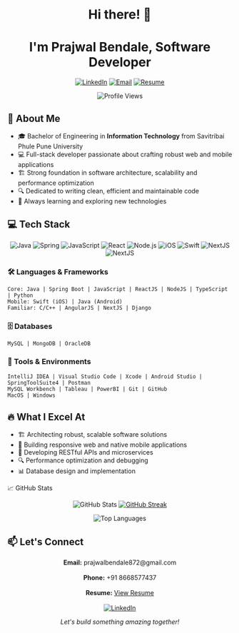 <h1 align="center">Hi there! 👋</h1>
<h1 align="center">I'm Prajwal Bendale, Software Developer</h1>

<p align="center">
  <a href="https://www.linkedin.com/in/prajwal-bendale"><img src="https://img.shields.io/badge/LinkedIn-0077B5?style=for-the-badge&logo=linkedin&logoColor=white" alt="LinkedIn"></a>
  <a href="mailto:prajwalbendale872@gmail.com"><img src="https://img.shields.io/badge/Email-D14836?style=for-the-badge&logo=gmail&logoColor=white" alt="Email"></a>
  <a href="https://drive.google.com/file/d/1F1LZF7z8EwerQrLGJNmmD-WWmwQ2ynqA/view?usp=sharing"><img src="https://img.shields.io/badge/Resume-4285F4?style=for-the-badge&logo=google-drive&logoColor=white" alt="Resume"></a>
</p>

<div align="center">
  <img src="https://komarev.com/ghpvc/?username=PrajwalBendale&color=brightgreen" alt="Profile Views">
</div>

## 🚀 About Me

- 🎓 Bachelor of Engineering in **Information Technology** from Savitribai Phule Pune University
- 💻 Full-stack developer passionate about crafting robust web and mobile applications
- 🏗️ Strong foundation in software architecture, scalability and performance optimization
- 🔍 Dedicated to writing clean, efficient and maintainable code
- 🌱 Always learning and exploring new technologies

## 💻 Tech Stack

<p align="center">
  <img src="https://img.shields.io/badge/Java-ED8B00?style=for-the-badge&logo=orange&logoColor=white" alt="Java">
  <img src="https://img.shields.io/badge/Spring-6DB33F?style=for-the-badge&logo=spring&logoColor=white" alt="Spring">
  <img src="https://img.shields.io/badge/JavaScript-F7DF1E?style=for-the-badge&logo=javascript&logoColor=black" alt="JavaScript">
  <img src="https://img.shields.io/badge/React-20232A?style=for-the-badge&logo=react&logoColor=61DAFB" alt="React">
  <img src="https://img.shields.io/badge/Node.js-339933?style=for-the-badge&logo=nodedotjs&logoColor=white" alt="Node.js">
  <img src="https://img.shields.io/badge/iOS-3776AB?style=for-the-badge&logo=ios&logoColor=white" alt="iOS">
  <img src="https://img.shields.io/badge/Swift-FA7343?style=for-the-badge&logo=swift&logoColor=white" alt="Swift">
  <img src="https://img.shields.io/badge/NextJS-000000?style=for-the-badge&logo=nextdotjs&logoColor=white" alt="NextJS">
  <img src="https://img.shields.io/badge/MySQL-4479A1?style=for-the-badge&logo=mysql&logoColor=white" alt="NextJS">
</p>

### 🛠️ Languages & Frameworks

```
Core: Java | Spring Boot | JavaScript | ReactJS | NodeJS | TypeScript | Python
Mobile: Swift (iOS) | Java (Android)
Familiar: C/C++ | AngularJS | NextJS | Django
```

### 🗄️ Databases
```
MySQL | MongoDB | OracleDB
```

### 🔧 Tools & Environments
```
IntelliJ IDEA | Visual Studio Code | Xcode | Android Studio | SpringToolSuite4 | Postman
MySQL Workbench | Tableau | PowerBI | Git | GitHub
MacOS | Windows 
```

## 🔥 What I Excel At

- 🏗️ Architecting robust, scalable software solutions
- 📱 Building responsive web and native mobile applications 
- 🔌 Developing RESTful APIs and microservices
- 🔍 Performance optimization and debugging
- 📊 Database design and implementation

📈 GitHub Stats
<p align="center">
  <img src="https://github-readme-stats.vercel.app/api?username=PrajwalBendale&show_icons=true&theme=tokyonight" alt="GitHub Stats" />
  <a href="https://github.com/PrajwalBendale">
    <img src="https://github-readme-streak-stats.herokuapp.com/?user=PrajwalBendale&theme=tokyonight" alt="GitHub Streak" />
  </a>
</p>
<p align="center">
  <img src="https://github-readme-stats.vercel.app/api/top-langs/?username=PrajwalBendale&layout=compact&theme=tokyonight" alt="Top Languages" />
</p>

## 📫 Let's Connect

<p align="center">
  <b>Email:</b> prajwalbendale872@gmail.com<br><br>
  <b>Phone:</b> +91 8668577437<br><br>
  <b>Resume:</b> <a href="https://drive.google.com/file/d/1F1LZF7z8EwerQrLGJNmmD-WWmwQ2ynqA/view?usp=sharing">View Resume</a><br><br>
  <a href="https://www.linkedin.com/in/prajwal-bendale"><img src="https://img.shields.io/badge/LinkedIn-0077B5?style=for-the-badge&logo=linkedin&logoColor=white" alt="LinkedIn"></a>
</p>

<p align="center">
  <i>Let's build something amazing together!</i>
</p>
